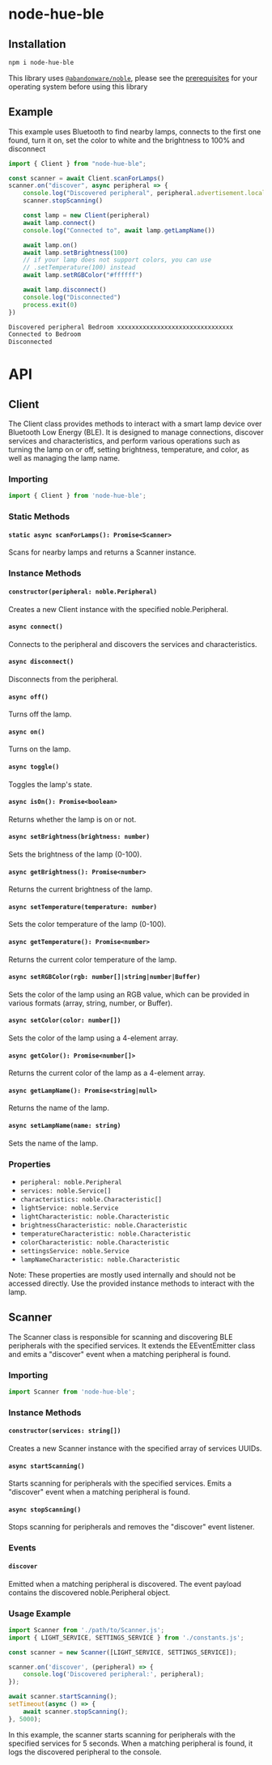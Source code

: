 # node-hue-ble
## Installation
```sh
npm i node-hue-ble
```

This library uses [`@abandonware/noble`](https://www.npmjs.com/package/@abandonware/noble), please see the [prerequisites](https://www.npmjs.com/package/@abandonware/noble#Prerequisites) for your operating system before using this library

## Example
This example uses Bluetooth to find nearby lamps, connects to the first one found, turn it on, set the color to white and the brightness to 100% and disconnect
```js
import { Client } from "node-hue-ble";

const scanner = await Client.scanForLamps()
scanner.on("discover", async peripheral => {
    console.log("Discovered peripheral", peripheral.advertisement.localName, peripheral.uuid)
    scanner.stopScanning()

    const lamp = new Client(peripheral)
    await lamp.connect()
    console.log("Connected to", await lamp.getLampName())

    await lamp.on()
    await lamp.setBrightness(100)
    // if your lamp does not support colors, you can use
    // .setTemperature(100) instead
    await lamp.setRGBColor("#ffffff")

    await lamp.disconnect()
    console.log("Disconnected")
    process.exit(0)
})
```

```sh
Discovered peripheral Bedroom xxxxxxxxxxxxxxxxxxxxxxxxxxxxxxxx
Connected to Bedroom
Disconnected
```
# API
## Client
The Client class provides methods to interact with a smart lamp device over Bluetooth Low Energy (BLE). It is designed to manage connections, discover services and characteristics, and perform various operations such as turning the lamp on or off, setting brightness, temperature, and color, as well as managing the lamp name.

### Importing
```js
import { Client } from 'node-hue-ble';
```
### Static Methods
#### `static async scanForLamps(): Promise<Scanner>`
Scans for nearby lamps and returns a Scanner instance.

### Instance Methods
#### `constructor(peripheral: noble.Peripheral)`
Creates a new Client instance with the specified noble.Peripheral.

#### `async connect()`
Connects to the peripheral and discovers the services and characteristics.

#### `async disconnect()`
Disconnects from the peripheral.

#### `async off()`
Turns off the lamp.

#### `async on()`
Turns on the lamp.

#### `async toggle()`
Toggles the lamp's state.

#### `async isOn(): Promise<boolean>`
Returns whether the lamp is on or not.

#### `async setBrightness(brightness: number)`
Sets the brightness of the lamp (0-100).

#### `async getBrightness(): Promise<number>`
Returns the current brightness of the lamp.

#### `async setTemperature(temperature: number)`
Sets the color temperature of the lamp (0-100).

#### `async getTemperature(): Promise<number>`
Returns the current color temperature of the lamp.

#### `async setRGBColor(rgb: number[]|string|number|Buffer)`
Sets the color of the lamp using an RGB value, which can be provided in various formats (array, string, number, or Buffer).

#### `async setColor(color: number[])`
Sets the color of the lamp using a 4-element array.

#### `async getColor(): Promise<number[]>`
Returns the current color of the lamp as a 4-element array.

#### `async getLampName(): Promise<string|null>`
Returns the name of the lamp.

#### `async setLampName(name: string)`
Sets the name of the lamp.

### Properties
 - `peripheral: noble.Peripheral`
 - `services: noble.Service[]`
 - `characteristics: noble.Characteristic[]`
 - `lightService: noble.Service`
 - `lightCharacteristic: noble.Characteristic`
 - `brightnessCharacteristic: noble.Characteristic`
 - `temperatureCharacteristic: noble.Characteristic`
 - `colorCharacteristic: noble.Characteristic`
 - `settingsService: noble.Service`
 - `lampNameCharacteristic: noble.Characteristic`

Note: These properties are mostly used internally and should not be accessed directly. Use the provided instance methods to interact with the lamp.

## Scanner
The Scanner class is responsible for scanning and discovering BLE peripherals with the specified services. It extends the EEventEmitter class and emits a "discover" event when a matching peripheral is found.

### Importing
```js
import Scanner from 'node-hue-ble';
```
### Instance Methods
#### `constructor(services: string[])`
Creates a new Scanner instance with the specified array of services UUIDs.

#### `async startScanning()`
Starts scanning for peripherals with the specified services. Emits a "discover" event when a matching peripheral is found.

#### `async stopScanning()`
Stops scanning for peripherals and removes the "discover" event listener.

### Events
#### `discover`
Emitted when a matching peripheral is discovered. The event payload contains the discovered noble.Peripheral object.

### Usage Example
```js
import Scanner from './path/to/Scanner.js';
import { LIGHT_SERVICE, SETTINGS_SERVICE } from './constants.js';

const scanner = new Scanner([LIGHT_SERVICE, SETTINGS_SERVICE]);

scanner.on('discover', (peripheral) => {
    console.log('Discovered peripheral:', peripheral);
});

await scanner.startScanning();
setTimeout(async () => {
    await scanner.stopScanning();
}, 5000);
```
In this example, the scanner starts scanning for peripherals with the specified services for 5 seconds. When a matching peripheral is found, it logs the discovered peripheral to the console.